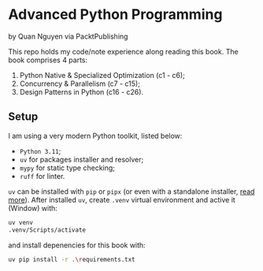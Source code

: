 # Advanced Python Programming
by Quan Nguyen via PacktPublishing

This repo holds my code/note experience along reading this book. The book comprises 4 parts:

1. Python Native & Specialized Optimization (c1 - c6);
2. Concurrency & Parallelism (c7 - c15);
3. Design Patterns in Python (c16 - c26).

## Setup

I am using a very modern Python toolkit, listed below:

- `Python 3.11`;
- `uv` for packages installer and resolver;
- `mypy` for static type checking;
- `ruff` for linter.

`uv` can be installed with `pip` or `pipx` (or even with a standalone installer, [read more](https://docs.astral.sh/uv/getting-started/installation/)). After installed `uv`, create `.venv` virtual environment and active it (Window) with:

```bash
uv venv
.venv/Scripts/activate
```

and install depenencies for this book with:

```bash
uv pip install -r .\requirements.txt
```
